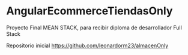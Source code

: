 # AngularEcommerceTiendasOnly
Proyecto Final MEAN STACK, para recibir diploma de desarrollador Full Stack

Repositorio inicial https://github.com/leonardorm23/almacenOnly
